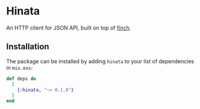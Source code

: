 # Hinata

An HTTP client for JSON API, built on top of [finch](https://github.com/keathley/finch).

## Installation

The package can be installed by adding `hinata` to your list of dependencies in `mix.exs`:

```elixir
def deps do
  [
    {:hinata, "~> 0.1.0"}
  ]
end
```
